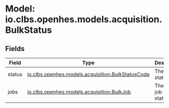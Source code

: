 # Model: io.clbs.openhes.models.acquisition.BulkStatus

## Fields

| Field | Type | Description |
| --- | --- | --- |
| status | [io.clbs.openhes.models.acquisition.BulkStatusCode](model-io-clbs-openhes-models-acquisition-bulkstatuscode.md) | The job status. |
| jobs | [io.clbs.openhes.models.acquisition.BulkJob](model-io-clbs-openhes-models-acquisition-bulkjob.md) | The list of job statuses. |

